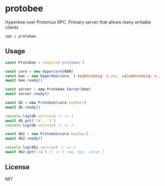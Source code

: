 # protobee

Hyperbee over Protomux RPC. Primary server that allows many writable clients

```
npm i protobee
```

## Usage

```js
const Protobee = require('protobee')

const core = new Hypercore(RAM)
const bee = new Hyperbee(core, { keyEncoding: c.any, valueEncoding: c.any })
await bee.ready()

const server = new Protobee.Server(bee)
await server.ready()

const db = new Protobee(core.keyPair)
await db.ready()

console.log(db.version) // => 1
await db.put('/a', '1')
console.log(db.version) // => 2

const db2 = new Protobee(core.keyPair)
await db2.ready()

console.log(db2.version) // => 2
await db2.get('/a') // => { seq, key, value }
```

## License

MIT
